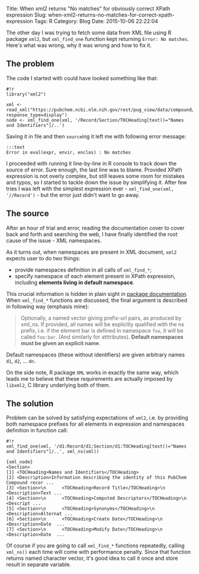Title: When xml2 returns "No matches" for obviously correct XPath expression
Slug: when-xml2-returns-no-matches-for-correct-xpath-expression
Tags: R
Category: Blog
Date: 2015-10-06 22:22:04

The other day I was trying to fetch some data from XML file using R package `xml2`, but `xml_find_one` function kept returning `Error: No matches`. Here's what was wrong, why it was wrong and how to fix it.

<!-- more -->

## The problem

The code I started with could have looked something like that:

	#!r
    library("xml2")
    
    xml <- read_xml("https://pubchem.ncbi.nlm.nih.gov/rest/pug_view/data/compound/5182108/XML/?response_type=display")
    node <- xml_find_one(xml, '/Record/Section/TOCHeading[text()="Names and Identifiers"]/..')

Saving it in file and then `source`ing it left me with following error message:

    :::text
    Error in eval(expr, envir, enclos) : No matches

I proceeded with running it line-by-line in R console to track down the source of error. Sure enough, the last line was to blame. Provided XPath expression is not overly complex, but still leaves some room for mistakes and typos, so I started to tackle down the issue by simplifying it. After few tries I was left with the simplest expression ever - `xml_find_one(xml, '//Record')` - but the error just didn't want to go away.

## The source

After an hour of trial and error, reading the documentation cover to cover back and forth and searching the web, I have finally identified the root cause of the issue - XML namespaces.

As it turns out, when namespaces are present in XML document, `xml2` expects user to do two things:

- provide namespaces definition in all calls of `xml_find_*`;
- specify namespace of each element present in XPath expression, including **elements living in default namespace**.

This crucial information is hidden in plain sight in [package documentation](https://cran.r-project.org/web/packages/xml2/xml2.pdf). When `xml_find_*` functions are discussed, the final argument is described in following way (emphasis mine):

> Optionally, a named vector giving prefix-url pairs, as produced by xml_ns. If provided, all names will be explicitly qualified with the ns prefix, i.e. if the element bar is defined in namespace `foo`, it will be called `foo:bar`. (And similarly for atttributes). **Default namespaces must be given an explicit name**.

Default namespaces (these without identifiers) are given arbitrary names `d1`, `d2`, … `dn`.

On the side note, R package `XML` works in exactly the same way, which leads me to believe that these requirements are actually imposed by `libxml2`, C library underlying both of them.

## The solution

Problem can be solved by satisfying expectations of `xml2`, i.e. by providing both namespace prefixes for all elements in expression and namespaces definition in function call:

    #!r
    xml_find_one(xml, '/d1:Record/d1:Section/d1:TOCHeading[text()="Names and Identifiers"]/..', xml_ns(xml))

    {xml_node}
    <Section>
    [1] <TOCHeading>Names and Identifiers</TOCHeading>
    [2] <Description>Information describing the identity of this PubChem Compound recor ...
    [3] <Section>\n      <TOCHeading>Record Title</TOCHeading>\n      <Description>Text ...
    [4] <Section>\n      <TOCHeading>Computed Descriptors</TOCHeading>\n      <Descript ...
    [5] <Section>\n      <TOCHeading>Synonyms</TOCHeading>\n      <Description>Alternat ...
    [6] <Section>\n      <TOCHeading>Create Date</TOCHeading>\n      <Description>Date  ...
    [7] <Section>\n      <TOCHeading>Modify Date</TOCHeading>\n      <Description>Date  ...

Of course if you are going to call `xml_find_*` functions repeatedly, calling `xml_ns()` each time will come with performance penalty. Since that function returns named character vector, it's good idea to call it once and store result in separate variable.
